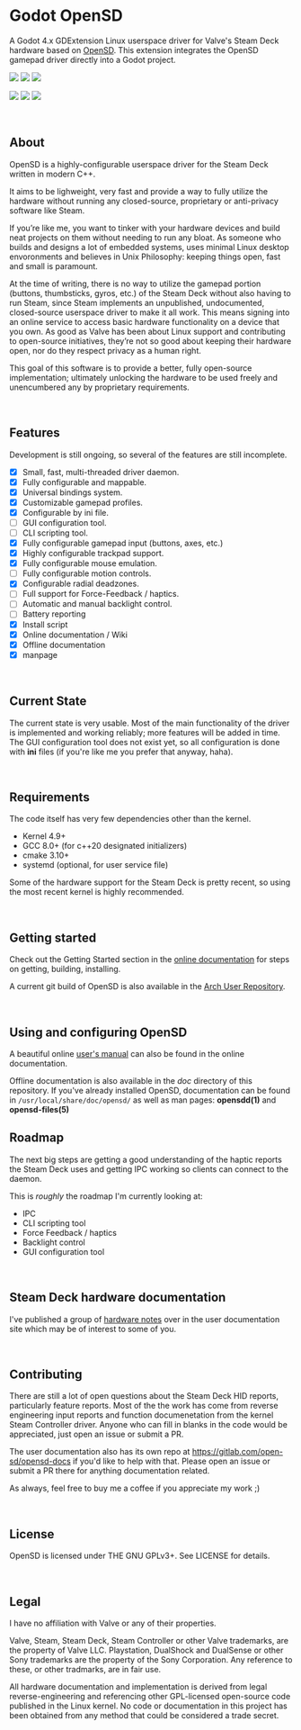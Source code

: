 # Godot OpenSD

A Godot 4.x GDExtension Linux userspace driver for Valve's Steam Deck hardware
based on [OpenSD](https://gitlab.com/open-sd/opensd). This extension integrates
the OpenSD gamepad driver directly into a Godot project.

[![](https://img.shields.io/gitlab/license/open-sd/opensd?style=for-the-badge)](https://choosealicense.com/licenses/gpl-3.0/) [![](https://img.shields.io/badge/Written%20in-C%2B%2B-%23f34b7d?style=for-the-badge)]() [![](https://img.shields.io/badge/Donate-PayPal-blue?style=for-the-badge)](https://paypal.me/seekdev)

[![](https://img.shields.io/badge/Version-0.48-blue?style=for-the-badge)]() [![](https://img.shields.io/gitlab/last-commit/open-sd/opensd?style=for-the-badge)]() [![](https://img.shields.io/gitlab/issues/open/open-sd/opensd?style=for-the-badge)](https://paypal.me/seekdev)

<br>

## About

OpenSD is a highly-configurable userspace driver for the Steam Deck written in modern C++.

It aims to be lighweight, very fast and provide a way to fully utilize the hardware without running any closed-source, proprietary or anti-privacy software like Steam.

If you’re like me, you want to tinker with your hardware devices and build neat projects on them without needing to run any bloat. As someone who builds and designs a lot of embedded systems, uses minimal Linux desktop envoronments and believes in Unix Philosophy: keeping things open, fast and small is paramount.

At the time of writing, there is no way to utilize the gamepad portion (buttons, thumbsticks, gyros, etc.) of the Steam Deck without also having to run Steam, since Steam implements an unpublished, undocumented, closed-source userspace driver to make it all work. This means signing into an online service to access basic hardware functionality on a device that you own. As good as Valve has been about Linux support and contributing to open-source initiatives, they’re not so good about keeping their hardware open, nor do they respect privacy as a human right.

This goal of this software is to provide a better, fully open-source implementation; ultimately unlocking the hardware to be used freely and unencumbered any by proprietary requirements.

<br>

## Features

Development is still ongoing, so several of the features are still incomplete.

- [x] Small, fast, multi-threaded driver daemon.
- [x] Fully configurable and mappable.
- [x] Universal bindings system.
- [x] Customizable gamepad profiles.
- [x] Configurable by ini file.
- [ ] GUI configuration tool.
- [ ] CLI scripting tool.
- [x] Fully configurable gamepad input (buttons, axes, etc.)
- [x] Highly configurable trackpad support.
- [x] Fully configurable mouse emulation.
- [ ] Fully configurable motion controls.
- [x] Configurable radial deadzones.
- [ ] Full support for Force-Feedback / haptics.
- [ ] Automatic and manual backlight control.
- [ ] Battery reporting
- [x] Install script
- [x] Online documentation / Wiki
- [x] Offline documentation
- [x] manpage

<br>

## Current State

The current state is very usable. Most of the main functionality of the driver is implemented and working reliably; more features will be added in time. The GUI configuration tool does not exist yet, so all configuration is done with **ini** files (if you're like me you prefer that anyway, haha).

<br>

## Requirements

The code itself has very few dependencies other than the kernel.

- Kernel 4.9+
- GCC 8.0+ (for c++20 designated initializers)
- cmake 3.10+
- systemd (optional, for user service file)

Some of the hardware support for the Steam Deck is pretty recent, so using the most recent kernel is highly recommended.

<br>

## Getting started

Check out the Getting Started section in the [online documentation](https://open-sd.gitlab.io/opensd-docs) for steps on getting, building, installing.

A current git build of OpenSD is also available in the [Arch User Repository](https://aur.archlinux.org/packages/opensd-git).

<br>

## Using and configuring OpenSD

A beautiful online [user's manual](https://open-sd.gitlab.io/opensd-docs/opensd-docs/latest/users_manual/running.html) can also be found in the online documentation.

Offline documentation is also available in the _doc_ directory of this repository. If you've already installed OpenSD, documentation can be found in `/usr/local/share/doc/opensd/` as well as man pages: **opensdd(1)** and **opensd-files(5)**

## Roadmap

The next big steps are getting a good understanding of the haptic reports the Steam Deck uses and getting IPC working so clients can connect to the daemon.

This is _roughly_ the roadmap I'm currently looking at:

- IPC
- CLI scripting tool
- Force Feedback / haptics
- Backlight control
- GUI configuration tool

<br>

## Steam Deck hardware documentation

I've published a group of [hardware notes](https://open-sd.gitlab.io/opensd-docs/opensd-docs/latest/hardware_notes/preface.html) over in the user documentation site which may be of interest to some of you.

<br>

## Contributing

There are still a lot of open questions about the Steam Deck HID reports, particularly feature reports. Most of the the work has come from reverse engineering input reports and function documenetation from the kernel Steam Controller driver. Anyone who can fill in blanks in the code would be appreciated, just open an issue or submit a PR.

The user documentation also has its own repo at https://gitlab.com/open-sd/opensd-docs if you'd like to help with that. Please open an issue or submit a PR there for anything documentation related.

As always, feel free to buy me a coffee if you appreciate my work ;)

<br>

## License

OpenSD is licensed under THE GNU GPLv3+. See LICENSE for details.

<br>

## Legal

I have no affiliation with Valve or any of their properties.

Valve, Steam, Steam Deck, Steam Controller or other Valve trademarks, are the property of Valve LLC. Playstation, DualShock and DualSense or other Sony trademarks are the property of the Sony Corporation. Any reference to these, or other tradmarks, are in fair use.

All hardware documentation and implementation is derived from legal reverse-engineering and referencing other GPL-licensed open-source code published in the Linux kernel. No code or documentation in this project has been obtained from any method that could be considered a trade secret.
